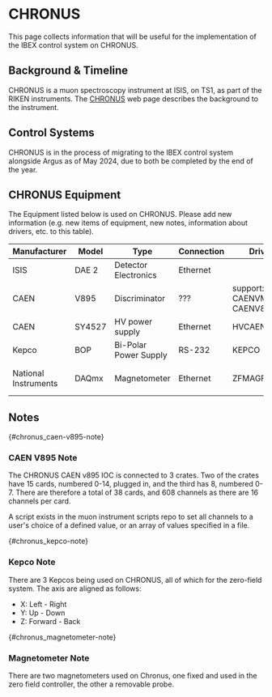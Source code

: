 # CHRONUS

This page collects information that will be useful for the implementation of the IBEX control system on CHRONUS.

## Background & Timeline

CHRONUS is a muon spectroscopy instrument at ISIS, on TS1, as part of the RIKEN instruments. The [CHRONUS](https://www.isis.stfc.ac.uk/Pages/CHRONUS.aspx) web page describes the background to the instrument.

## Control Systems

CHRONUS is in the process of migrating to the IBEX control system alongside Argus as of May 2024, due to both be completed by the end of the year.

## CHRONUS Equipment

The Equipment listed below is used on CHRONUS. Please add new information (e.g. new items of equipment, new notes, information about drivers, etc. to this table).

Manufacturer | Model | Type | Connection | Driver | Notes
------------ | ------------ | ------------ | ------------ | ------------ | ------------------------------------------
ISIS | DAE 2 | Detector Electronics | Ethernet | | |
CAEN | V895 | Discriminator | ??? | support: CAENVME ioc: CAENV895| [See CAEN note](#chronus_caen-v895-note)|
CAEN | SY4527 | HV power supply | Ethernet | HVCAENx527 | |
Kepco | BOP | Bi-Polar Power Supply | RS-232 | KEPCO | [See Kepco note](#chronus_kepco-note)|
National Instruments | DAQmx | Magnetometer | Ethernet | ZFMAGFLD_01 | [See magnetometer note](#chronus_magnetometer-note)

## Notes

{#chronus_caen-v895-note}
### CAEN V895 Note

The CHRONUS CAEN v895 IOC is connected to 3 crates. Two of the crates have 15 cards, numbered 0-14, plugged in, and the third has 8, numbered 0-7. There are therefore a total of 38 cards, and 608 channels as there are 16 channels per card.

A script exists in the muon instrument scripts repo to set all channels to a user's choice of a defined value, or an array of values specified in a file. 

{#chronus_kepco-note}
### Kepco Note

There are 3 Kepcos being used on CHRONUS, all of which for the zero-field system. The axis are aligned as follows:
 - X: Left - Right
 - Y: Up - Down
 - Z: Forward - Back

{#chronus_magnetometer-note}
### Magnetometer Note

There are two magnetometers used on Chronus, one fixed and used in the zero field controller, the other a removable probe.